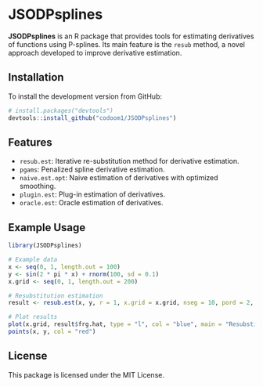 # JSODPsplines

**JSODPsplines** is an R package that provides tools for estimating derivatives of functions using P-splines. Its main feature is the `resub` method, a novel approach developed to improve derivative estimation.

## Installation

To install the development version from GitHub:

```R
# install.packages("devtools")
devtools::install_github("codoom1/JSODPsplines")
```

## Features

- `resub.est`: Iterative re-substitution method for derivative estimation.
- `pgams`: Penalized spline derivative estimation.
- `naive.est.opt`: Naive estimation of derivatives with optimized smoothing.
- `plugin.est`: Plug-in estimation of derivatives.
- `oracle.est`: Oracle estimation of derivatives.

## Example Usage

```R
library(JSODPsplines)

# Example data
x <- seq(0, 1, length.out = 100)
y <- sin(2 * pi * x) + rnorm(100, sd = 0.1)
x.grid <- seq(0, 1, length.out = 200)

# Resubstitution estimation
result <- resub.est(x, y, r = 1, x.grid = x.grid, nseg = 10, pord = 2, bdeg = 3)

# Plot results
plot(x.grid, result$frg.hat, type = "l", col = "blue", main = "Resubstitution Estimation")
points(x, y, col = "red")
```

## License

This package is licensed under the MIT License.